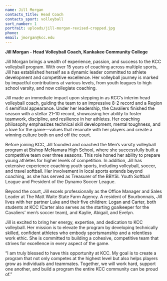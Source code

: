 ```yaml
---
name: Jill Morgan
contacts_title: Head Coach
contacts_sport: volleyball
sort_number: 1
portrait: uploads/jill-morgan-revised-cropped.jpg
phone:
email: jmorgan@kcc.edu
---
```

**Jill Morgan - Head Volleyball Coach, Kankakee Community College**

Jill Morgan brings a wealth of experience, passion, and success to the KCC volleyball program. With over 15 years of coaching across multiple sports, Jill has established herself as a dynamic leader committed to athlete development and competitive excellence. Her volleyball journey is marked by impactful contributions at various levels, from youth leagues to high school varsity, and now collegiate coaching.

Jill made an immediate impact upon stepping in as KCC’s interim head volleyball coach, guiding the team to an impressive 8-2 record and a Region 4 semifinal appearance. Under her leadership, the Cavaliers finished the season with a stellar 21-10 record, showcasing her ability to foster teamwork, discipline, and resilience in her athletes. Her coaching philosophy emphasizes technical skill development, mental toughness, and a love for the game—values that resonate with her players and create a winning culture both on and off the court.

Before joining KCC, Jill founded and coached the Men’s varsity volleyball program at Bishop McNamara High School, where she successfully built a competitive team over three seasons. This role honed her ability to prepare young athletes for higher levels of competition. In addition, Jill has extensive experience coaching youth sports, including volleyball, soccer, and travel softball. Her involvement in local sports extends beyond coaching, as she has served as Treasurer of the BBYSL Youth Softball League and President of the Dynamo Soccer League.

Beyond the court, Jill excels professionally as the Office Manager and Sales Leader at The Matt Waite State Farm Agency. A resident of Bourbonnais, Jill lives with her partner Luke and their five children: Logan and Carter, both students at KCC (Carter also serves as the starting goalkeeper for the Cavaliers’ men’s soccer team), and Kaylie, Abigail, and Evelyn.

Jill is excited to bring her energy, expertise, and dedication to KCC volleyball. Her mission is to elevate the program by developing technically skilled, confident athletes who embody sportsmanship and a relentless work ethic. She is committed to building a cohesive, competitive team that strives for excellence in every aspect of the game.

“I am truly blessed to have this opportunity at KCC. My goal is to create a program that not only competes at the highest level but also helps players grow as individuals and teammates. Together, we will work hard, support one another, and build a program the entire KCC community can be proud of.”